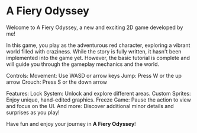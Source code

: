 # A Fiery Odyssey
Welcome to A Fiery Odyssey, a new and exciting 2D game developed by me!

In this game, you play as the adventurous red character, exploring a vibrant world filled with craziness. While the story is fully written, it hasn't been implemented into the game yet. However, the basic tutorial is complete and will guide you through the gameplay mechanics and the world.

Controls:
Movement: Use WASD or arrow keys
Jump: Press W or the up arrow
Crouch: Press S or the down arrow


Features:
Lock System: Unlock and explore different areas.
Custom Sprites: Enjoy unique, hand-edited graphics.
Freeze Game: Pause the action to view and focus on the UI.
And more: Discover additional minor details and surprises as you play!

Have fun and enjoy your journey in **A Fiery Odyssey**!
